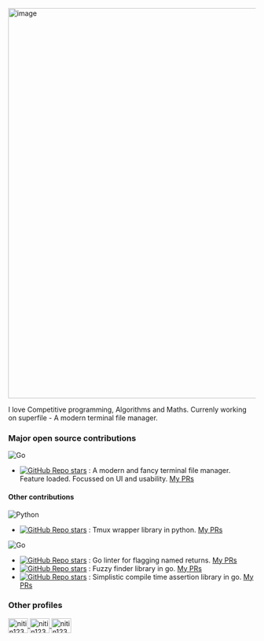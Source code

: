 <!--

![Nitin Kumar's GitHub stats](https://github-readme-stats.vercel.app/api?username=lazysegtree)
<p><img align="center" src="https://github-readme-stats.vercel.app/api/top-langs?username=lazysegtree&show_icons=true&locale=en&layout=compact&hide=Jupyter%20Notebook" alt="lazysegtree" /></p>

--->

<img width="795" alt="image" src="https://github.com/user-attachments/assets/afe9b961-1971-48db-875a-baf0e16ee459" />


I love Competitive programming, Algorithms and Maths.
Currenly working on superfile - A modern terminal file manager.

### Major open source contributions

![Go](https://img.shields.io/badge/go-%2300ADD8.svg?style=for-the-badge&logo=go&logoColor=white)
<!-- 
https://github.com/Ileriayo/markdown-badges
--->
- [![GitHub Repo stars](https://img.shields.io/github/stars/yorukot/superfile?style=plastic&label=superfile)](https://github.com/yorukot/superfile) : A modern and fancy terminal file manager. Feature loaded. Focussed on UI and usability. [My PRs](https://github.com/yorukot/superfile/pulls?q=is%3Apr+is%3Amerged+author%3Alazysegtree+base%3Amain)

#### Other contributions

![Python](https://img.shields.io/badge/python-3670A0?style=for-the-badge&logo=python&logoColor=ffdd54)

- [![GitHub Repo stars](https://img.shields.io/github/stars/tmux-python/libtmux?style=plastic&label=libtmux)](https://github.com/tmux-python/libtmux) : Tmux wrapper library in python. [My PRs](https://github.com/tmux-python/libtmux/pulls?q=is%3Apr+is%3Amerged+author%3Alazysegtree)


![Go](https://img.shields.io/badge/go-%2300ADD8.svg?style=for-the-badge&logo=go&logoColor=white)

- [![GitHub Repo stars](https://img.shields.io/github/stars/firefart/nonamedreturns?style=plastic&label=nonamedreturns)](https://github.com/firefart/nonamedreturns) : Go linter for flagging named returns. [My PRs](https://github.com/firefart/nonamedreturns/pulls?q=is%3Apr+is%3Amerged+author%3Alazysegtree)
- [![GitHub Repo stars](https://img.shields.io/github/stars/reinhrst/fzf-lib?style=plastic&label=fzf-lib)](https://github.com/reinhrst/fzf-lib) : Fuzzy finder library in go. [My PRs](https://github.com/reinhrst/fzf-lib/pulls?q=is%3Apr+is%3Amerged+author%3Alazysegtree)
- [![GitHub Repo stars](https://img.shields.io/github/stars/nikoksr/assert-go?style=plastic&label=assert-go)](https://github.com/nikoksr/assert-go) : Simplistic compile time assertion library in go. [My PRs](https://github.com/nikoksr/assert-go/pulls?q=is%3Apr+is%3Amerged+author%3Alazysegtree)
 


<h3 align="left">Other profiles</h3>
<p align="left">
<a href="https://www.linkedin.com/in/nitin12384/" target="blank">
<img align="center" src="https://raw.githubusercontent.com/rahuldkjain/github-profile-readme-generator/master/src/images/icons/Social/linked-in-alt.svg" alt="nitin12384" height="30" width="40" /> </a>
<a href="https://codeforces.com/profile/nitin12384" target="blank">
<img align="center" src="https://raw.githubusercontent.com/rahuldkjain/github-profile-readme-generator/master/src/images/icons/Social/codeforces.svg" alt="nitin12384" height="30" width="40" /> </a>
<a href="https://leetcode.com/u/nitin12384" target="blank">
<img align="center" src="https://raw.githubusercontent.com/rahuldkjain/github-profile-readme-generator/master/src/images/icons/Social/leet-code.svg" alt="nitin12384" height="30" width="40" /> </a>
</p>

<!--
**lazysegtree/lazysegtree** is a ✨ _special_ ✨ repository because its `README.md` (this file) appears on your GitHub profile.

Here are some ideas to get you started:

- 🔭 I’m currently working on ...
- 🌱 I’m currently learning ...
- 👯 I’m looking to collaborate on ...
- 🤔 I’m looking for help with ...
- 💬 Ask me about ...
- 📫 How to reach me: ...
- 😄 Pronouns: ...
- ⚡ Fun fact: ...
-->
